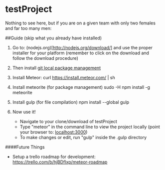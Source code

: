 testProject
===========

Nothing to see here, but if you are on a given team with only two females and far too many men:

##Guide (skip what you already have installed)

1. Go to: (nodejs.org)[http://nodejs.org/download/] and use the proper installer for your platform (remember to click on the download and follow the download procedure)
2. Then install [git local package management](http://git-scm.com/downloads)
3. Install Meteor:
    curl https://install.meteor.com/ | sh
4. Install meteorite (for package management)
    sudo -H npm install -g meteorite
5. Install gulp (for file compilation)
    npm install --global gulp

6. Now use it!
    * Navigate to your clone/download of testProject
    * Type "meteor" in the command line to view the project locally (point your browser to: [localhost:3000](http://localhost:3000))
    * To make changes or edit, run "gulp" inside the .gulp directory

####Future Things
* Setup a trello roadmap for development: https://trello.com/b/hjBDflxp/meteor-roadmap

